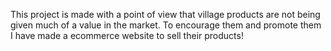 This project is made with a point of view that village products are not being given much of a value in the market. 
To encourage them and promote them I have made a ecommerce website to sell their products!

